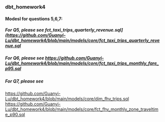 ### dbt_homework4

#### Modesl for questions 5,6,7:
##### For Q5, please see fct_taxi_trips_quarterly_revenue.sql](https://github.com/Guanyi-Lu/dbt_homework4/blob/main/models/core/fct_taxi_trips_quarterly_revenue.sql
##### For Q6, please see https://github.com/Guanyi-Lu/dbt_homework4/blob/main/models/core/fct_taxi_trips_monthly_fare_p95.sql
##### For Q7, please see 
https://github.com/Guanyi-Lu/dbt_homework4/blob/main/models/core/dim_fhv_trips.sql
https://github.com/Guanyi-Lu/dbt_homework4/blob/main/models/core/fct_fhv_monthly_zone_traveltime_p90.sql



